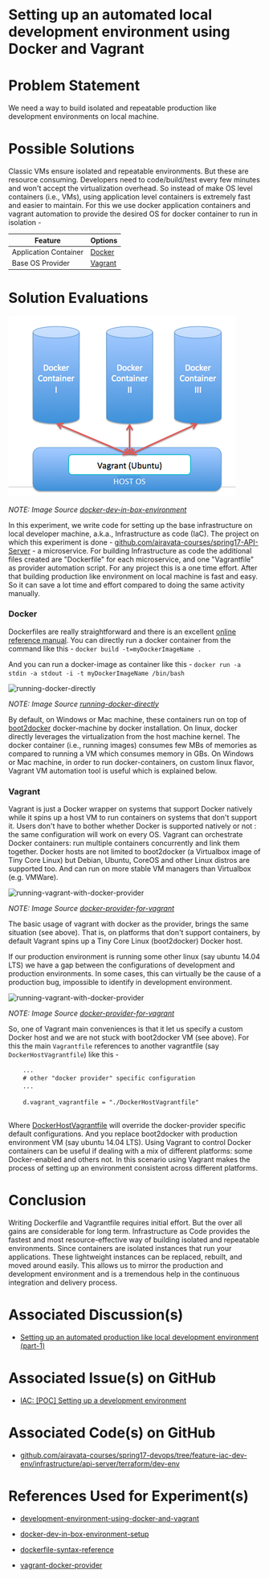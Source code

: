 # Setting up an automated local development environment using Docker and Vagrant

# Problem Statement
We need a way to build isolated and repeatable production like development environments on local machine.


# Possible Solutions
Classic VMs ensure isolated and repeatable environments. But these are resource consuming. Developers need to code/build/test every few minutes and won't accept the virtualization overhead. So instead of make OS level containers (i.e., VMs), using application level containers is extremely fast and easier to maintain. For this we use docker application containers and vagrant automation to provide the desired OS for docker container to run in isolation - 

Feature | Options
------- | -------
Application Container | [Docker](https://www.docker.com/)
Base OS Provider | [Vagrant](https://www.vagrantup.com/)


# Solution Evaluations

![docker-dev-in-box-environment](../images/dev-environment/docker-vagrant-host.png) 

_NOTE: Image Source [docker-dev-in-box-environment](http://itsmyviewofthings.blogspot.com/2014/06/docker-dev-in-box-environment-setup.html)_

In this experiment, we write code for setting up the base infrastructure on local developer machine, a.k.a., Infrastructure as code (IaC). The project on which this experiment is done - [github.com/airavata-courses/spring17-API-Server](https://github.com/airavata-courses/spring17-API-Server) - a microservice. For building Infrastructure as code the additional files created are  "Dockerfile" for each microservice, and one "Vagrantfile" as provider automation script. For any project this is a one time effort. After that building production like environment on local machine is fast and easy. So it can save a lot time and effort compared to doing the same activity manually.

### Docker
Dockerfiles are really straightforward and there is an excellent [online reference manual](https://docs.docker.com/engine/reference/builder/). You can directly run a docker container from the command like this - 
```docker build -t=myDockerImageName .```

And you can run a docker-image as container like this -
```docker run -a stdin -a stdout -i -t myDockerImageName /bin/bash```


![running-docker-directly](../images/dev-environment/no-vagrant.png) 

_NOTE: Image Source [running-docker-directly](http://blog.zenika.com/2014/10/07/setting-up-a-development-environment-using-docker-and-vagrant/)_

By default, on Windows or Mac machine, these containers run on top of [boot2docker](https://github.com/boot2docker/boot2docker) docker-machine by docker installation. On linux, docker directly leverages the virtualization from the host machine kernel. The docker container (i.e., running images) consumes few MBs of memories as compared to running a VM which consumes memory in GBs. On Windows or Mac machine, in order to run docker-containers, on custom linux flavor, Vagrant VM automation tool is useful which is explained below.  

### Vagrant

Vagrant is just a Docker wrapper on systems that support Docker natively while it spins up a host VM to run containers on systems that don't support it. Users don't have to bother whether Docker is supported natively or not : the same configuration will work on every OS. Vagrant can orchestrate Docker containers: run multiple containers concurrently and link them together. Docker hosts are not limited to boot2docker (a Virtualbox image of Tiny Core Linux) but Debian, Ubuntu, CoreOS and other Linux distros are supported too. And can run on more stable VM managers than Virtualbox (e.g. VMWare).

![running-vagrant-with-docker-provider](../images/dev-environment/yes-vagrant-1.png) 

_NOTE: Image Source [docker-provider-for-vagrant](http://blog.zenika.com/2014/10/07/setting-up-a-development-environment-using-docker-and-vagrant/)_

The basic usage of vagrant with docker as the provider, brings the same situation (see above). That is, on platforms that don't support containers, by default Vagrant spins up a Tiny Core Linux (boot2docker) Docker host. 

If our production environment is running some other linux (say ubuntu 14.04 LTS) we have a gap between the configurations of development and production environments. In some cases, this can virtually be the cause of a production bug, impossible to identify in development environment. 

![running-vagrant-with-docker-provider](../images/dev-environment/yes-vagrant-2.png) 

_NOTE: Image Source [docker-provider-for-vagrant](http://blog.zenika.com/2014/10/07/setting-up-a-development-environment-using-docker-and-vagrant/)_

So, one of Vagrant main conveniences is that it let us specify a custom Docker host and we are not stuck with boot2docker VM (see above). For this the main ```Vagrantfile``` references to another vagrantfile (say ```DockerHostVagrantfile```) like this - 

```
	...
	# other "docker provider" specific configuration
	...
	
	d.vagrant_vagrantfile = "./DockerHostVagrantfile"
	
``` 

Where [DockerHostVagrantfile](https://github.com/airavata-courses/spring17-devops/blob/feature-iac-dev-env/infrastructure/api-server/terraform/dev-env/DockerHostVagrantfile) will override the docker-provider specific default configurations. And you replace boot2docker with production environment VM (say ubuntu 14.04 LTS). Using Vagrant to control Docker containers can be useful if dealing with a mix of different platforms: some Docker-enabled and others not. In this scenario using Vagrant makes the process of setting up an environment consistent across different platforms.


# Conclusion
Writing Dockerfile and Vagrantfile requires initial effort. But the over all gains are considerable for long term. Infrastructure as Code provides the fastest and most resource-effective way of building isolated and repeatable environments. Since containers are isolated instances that run your applications. These lightweight instances can be replaced, rebuilt, and moved around easily. This allows us to mirror the production and development environment and is a tremendous help in the continuous integration and delivery process.


# Associated Discussion(s)
- [Setting up an automated production like local development environment (part-1)](https://lists.apache.org/thread.html/a61dd950db92dacbed2e737579630309c65176a74ca27119451e9386@%3Cdev.airavata.apache.org%3E)

  
# Associated Issue(s) on GitHub
- [IAC: [POC] Setting up a development environment](https://github.com/airavata-courses/spring17-devops/issues/6)


# Associated Code(s) on GitHub
- [github.com/airavata-courses/spring17-devops/tree/feature-iac-dev-env/infrastructure/api-server/terraform/dev-env](https://github.com/airavata-courses/spring17-devops/tree/feature-iac-dev-env/infrastructure/api-server/terraform/dev-env)


# References Used for Experiment(s)
- [development-environment-using-docker-and-vagrant](http://blog.zenika.com/2014/10/07/setting-up-a-development-environment-using-docker-and-vagrant/)

- [docker-dev-in-box-environment-setup](http://itsmyviewofthings.blogspot.com/2014/06/docker-dev-in-box-environment-setup.html)

- [dockerfile-syntax-reference](https://docs.docker.com/engine/reference/builder/)

- [vagrant-docker-provider](https://www.vagrantup.com/docs/docker/)

